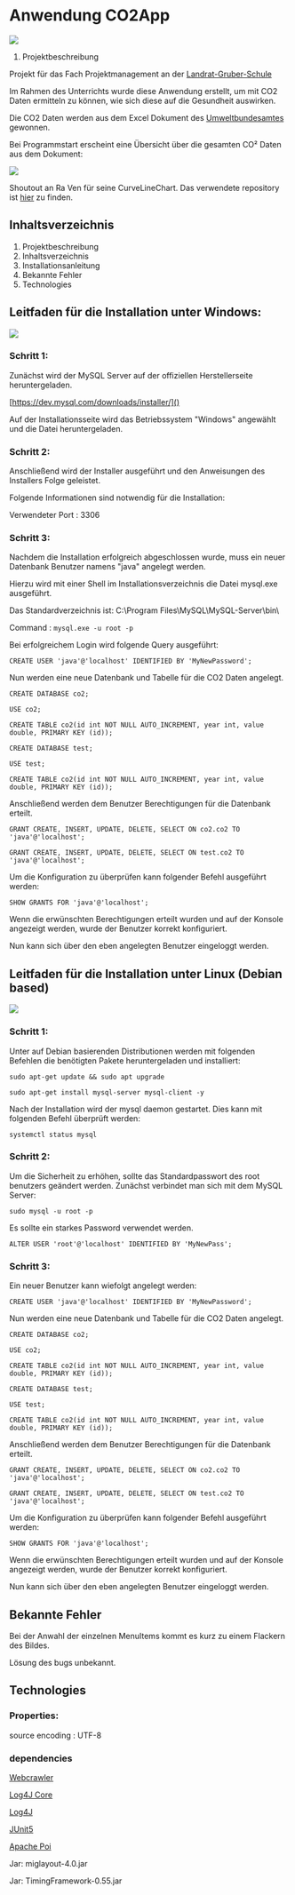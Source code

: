 <h1 align="left">Anwendung CO2App</h1>


<p><img align="center" src="https://github.com/SimonJpg2/CO2App/blob/main/src/main/resources/AsciiArt.PNG" /></p>

1. Projektbeschreibung

Projekt für das Fach Projektmanagement an der 
<a href="https://www.lgs-dieburg.de/">Landrat-Gruber-Schule</a>

Im Rahmen des Unterrichts wurde diese Anwendung erstellt, um mit CO2 Daten ermitteln zu können, wie sich diese auf die Gesundheit auswirken.

Die CO2 Daten werden aus dem Excel Dokument des 
<a href="https://www.umweltbundesamt.de/sites/default/files/medien/384/bilder/dateien/de-en_indikator_klim-01_emission-treibhausgase_2023-04-11_0.xlsx">Umweltbundesamtes</a>
gewonnen.

Bei Programmstart erscheint eine Übersicht über die gesamten CO² Daten aus dem Dokument:

<p><img align="center" src="https://github.com/SimonJpg2/CO2App/blob/main/src/main/resources/Dashboard.png" /></p>

Shoutout an Ra Ven für seine CurveLineChart. Das verwendete repository ist <a href="https://github.com/DJ-Raven/java-curve-line-chart/tree/main">hier</a> zu finden.

## Inhaltsverzeichnis
1. Projektbeschreibung
2. Inhaltsverzeichnis
3. Installationsanleitung
4. Bekannte Fehler
5. Technologies

## Leitfaden für die Installation unter Windows:
<p><img align="center" src="https://img.shields.io/badge/Windows-0078D6?style=for-the-badge&logo=windows&logoColor=white" /></p>

<h3 align="left">Schritt 1:</h3>
Zunächst wird der MySQL Server auf der offiziellen Herstellerseite heruntergeladen.

[https://dev.mysql.com/downloads/installer/]()

Auf der Installationsseite wird das Betriebssystem "Windows" angewählt und die Datei heruntergeladen.
### Schritt 2:

Anschließend wird der Installer ausgeführt und den Anweisungen des Installers Folge geleistet.

Folgende Informationen sind notwendig für die Installation:

Verwendeter Port : 3306

### Schritt 3:

Nachdem die Installation erfolgreich abgeschlossen wurde, muss ein neuer Datenbank Benutzer namens "java" angelegt werden.

Hierzu wird mit einer Shell im Installationsverzeichnis die Datei mysql.exe ausgeführt.

Das Standardverzeichnis ist: C:\Program Files\MySQL\MySQL-Server\bin\

Command : `mysql.exe -u root -p`

Bei erfolgreichem Login wird folgende Query ausgeführt:

`CREATE USER 'java'@'localhost' IDENTIFIED BY 'MyNewPassword';`

Nun werden eine neue Datenbank und Tabelle für die CO2 Daten angelegt.

`CREATE DATABASE co2;`

`USE co2;`

`CREATE TABLE co2(id int NOT NULL AUTO_INCREMENT, year int, value double, PRIMARY KEY (id));`

`CREATE DATABASE test;`

`USE test;`

`CREATE TABLE co2(id int NOT NULL AUTO_INCREMENT, year int, value double, PRIMARY KEY (id));`

Anschließend werden dem Benutzer Berechtigungen für die Datenbank erteilt.

`GRANT CREATE, INSERT, UPDATE, DELETE, SELECT ON co2.co2 TO 'java'@'localhost';`

`GRANT CREATE, INSERT, UPDATE, DELETE, SELECT ON test.co2 TO 'java'@'localhost';`

Um die Konfiguration zu überprüfen kann folgender Befehl ausgeführt werden:

`SHOW GRANTS FOR 'java'@'localhost';`

Wenn die erwünschten Berechtigungen erteilt wurden und auf der Konsole angezeigt werden, wurde der Benutzer korrekt konfiguriert.

Nun kann sich über den eben angelegten Benutzer eingeloggt werden.

## Leitfaden für die Installation unter Linux (Debian based)

<p><img align="center" src="https://img.shields.io/badge/Linux-FCC624?style=for-the-badge&logo=linux&logoColor=black" /></p>

### Schritt 1:

Unter auf Debian basierenden Distributionen werden mit folgenden Befehlen die benötigten Pakete heruntergeladen und installiert:

`sudo apt-get update && sudo apt upgrade`

`sudo apt-get install mysql-server mysql-client -y`

Nach der Installation wird der mysql daemon gestartet. Dies kann mit folgenden Befehl überprüft werden:

`systemctl status mysql`

### Schritt 2:

Um die Sicherheit zu erhöhen, sollte das Standardpasswort des root benutzers geändert werden. Zunächst verbindet man sich mit dem MySQL Server:

`sudo mysql -u root -p`

Es sollte ein starkes Password verwendet werden.

`ALTER USER 'root'@'localhost' IDENTIFIED BY 'MyNewPass';`

### Schritt 3:

Ein neuer Benutzer kann wiefolgt angelegt werden:

`CREATE USER 'java'@'localhost' IDENTIFIED BY 'MyNewPassword';`

Nun werden eine neue Datenbank und Tabelle für die CO2 Daten angelegt.

`CREATE DATABASE co2;`

`USE co2;`

`CREATE TABLE co2(id int NOT NULL AUTO_INCREMENT, year int, value double, PRIMARY KEY (id));` 

`CREATE DATABASE test;`

`USE test;`

`CREATE TABLE co2(id int NOT NULL AUTO_INCREMENT, year int, value double, PRIMARY KEY (id));`

Anschließend werden dem Benutzer Berechtigungen für die Datenbank erteilt.

`GRANT CREATE, INSERT, UPDATE, DELETE, SELECT ON co2.co2 TO 'java'@'localhost';`

`GRANT CREATE, INSERT, UPDATE, DELETE, SELECT ON test.co2 TO 'java'@'localhost';`

Um die Konfiguration zu überprüfen kann folgender Befehl ausgeführt werden:

`SHOW GRANTS FOR 'java'@'localhost';`

Wenn die erwünschten Berechtigungen erteilt wurden und auf der Konsole angezeigt werden, wurde der Benutzer korrekt konfiguriert.

Nun kann sich über den eben angelegten Benutzer eingeloggt werden.

<h2 align="left">Bekannte Fehler</h2>

Bei der Anwahl der einzelnen MenuItems kommt es kurz zu einem Flackern des Bildes.

Lösung des bugs unbekannt.

<h2 align="left">Technologies</h2>

### Properties: 

source encoding : UTF-8

### dependencies

<a href="https://www.geeksforgeeks.org/java-program-to-extract-content-from-a-html-document/">Webcrawler</a>

<a href="https://mvnrepository.com/artifact/org.apache.logging.log4j/log4j-core">Log4J Core</a>

<a href="https://mvnrepository.com/artifact/org.apache.logging.log4j/log4j-api">Log4J</a>

<a href="https://mvnrepository.com/artifact/org.junit/junit5-engine">JUnit5</a>

<a href="https://mvnrepository.com/artifact/org.apache.poi/poi/5.2.4">Apache Poi</a>

Jar: miglayout-4.0.jar

Jar: TimingFramework-0.55.jar
